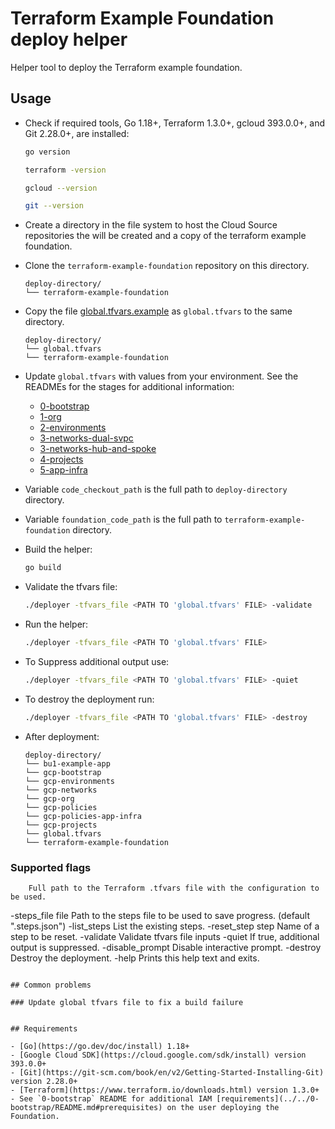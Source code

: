 # Terraform Example Foundation deploy helper

Helper tool to deploy the Terraform example foundation.

## Usage

- Check if required tools, Go 1.18+, Terraform 1.3.0+, gcloud 393.0.0+, and Git 2.28.0+, are installed:

    ```bash
    go version

    terraform -version

    gcloud --version

    git --version
    ```

- Create a directory in the file system to host the Cloud Source repositories the will be created and a copy of the terraform example foundation.
- Clone the `terraform-example-foundation` repository on this directory.

    ```text
    deploy-directory/
    └── terraform-example-foundation
    ```

- Copy the file [global.tfvars.example](./global.tfvars.example) as `global.tfvars` to the same directory.

    ```text
    deploy-directory/
    └── global.tfvars
    └── terraform-example-foundation
    ```

- Update `global.tfvars` with values from your environment.
See the READMEs for the stages for additional information:
  - [0-bootstrap](https://github.com/terraform-google-modules/terraform-example-foundation/blob/master/0-bootstrap/README.md)
  - [1-org](https://github.com/terraform-google-modules/terraform-example-foundation/blob/master/1-org/README.md)
  - [2-environments](https://github.com/terraform-google-modules/terraform-example-foundation/blob/master/2-environments/README.md)
  - [3-networks-dual-svpc](https://github.com/terraform-google-modules/terraform-example-foundation/blob/master/3-networks-dual-svpc)
  - [3-networks-hub-and-spoke](https://github.com/terraform-google-modules/terraform-example-foundation/blob/master/3-networks-hub-and-spoke)
  - [4-projects](https://github.com/terraform-google-modules/terraform-example-foundation/blob/master/4-projects)
  - [5-app-infra](https://github.com/terraform-google-modules/terraform-example-foundation/blob/master/5-app-infra)

- Variable `code_checkout_path` is the full path to `deploy-directory` directory.
- Variable `foundation_code_path` is the full path to `terraform-example-foundation` directory.
- Build the helper:

    ```bash
    go build
    ```

- Validate the tfvars file:

    ```bash
    ./deployer -tfvars_file <PATH TO 'global.tfvars' FILE> -validate
    ```

- Run the helper:

    ```bash
    ./deployer -tfvars_file <PATH TO 'global.tfvars' FILE>
    ```

- To Suppress additional output use:

    ```bash
    ./deployer -tfvars_file <PATH TO 'global.tfvars' FILE> -quiet
    ```

- To destroy the deployment run:

    ```bash
    ./deployer -tfvars_file <PATH TO 'global.tfvars' FILE> -destroy
    ```

- After deployment:

    ```text
    deploy-directory/
    └── bu1-example-app
    └── gcp-bootstrap
    └── gcp-environments
    └── gcp-networks
    └── gcp-org
    └── gcp-policies
    └── gcp-policies-app-infra
    └── gcp-projects
    └── global.tfvars
    └── terraform-example-foundation
    ```

### Supported flags

        Full path to the Terraform .tfvars file with the configuration to be used.
  -steps_file file
        Path to the steps file to be used to save progress. (default ".steps.json")
  -list_steps
        List the existing steps.
  -reset_step step
        Name of a step to be reset.
  -validate
        Validate tfvars file inputs
  -quiet
        If true, additional output is suppressed.
  -disable_prompt
        Disable interactive prompt.
  -destroy
        Destroy the deployment.
  -help
        Prints this help text and exits.
```

## Common problems

### Update global tfvars file to fix a build failure


## Requirements

- [Go](https://go.dev/doc/install) 1.18+
- [Google Cloud SDK](https://cloud.google.com/sdk/install) version 393.0.0+
- [Git](https://git-scm.com/book/en/v2/Getting-Started-Installing-Git) version 2.28.0+
- [Terraform](https://www.terraform.io/downloads.html) version 1.3.0+
- See `0-bootstrap` README for additional IAM [requirements](../../0-bootstrap/README.md#prerequisites) on the user deploying the Foundation.
